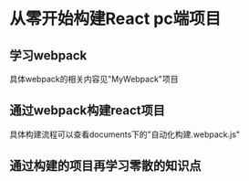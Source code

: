 # 从零开始构建React pc端项目
## 学习webpack
具体webpack的相关内容见"MyWebpack"项目

## 通过webpack构建react项目
具体构建流程可以查看documents下的"自动化构建.webpack.js"

## 通过构建的项目再学习零散的知识点
